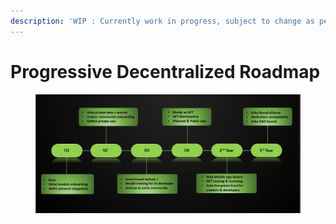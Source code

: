 ```yaml
---
description: 'WIP : Currently work in progress, subject to change as per core contributors'
---
```


# Progressive Decentralized Roadmap

<figure><img src=".gitbook/assets/image (4).png" alt=""><figcaption></figcaption></figure>
